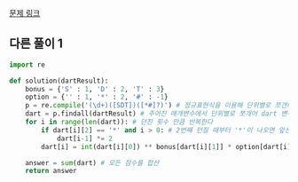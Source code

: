 [문제 링크](https://school.programmers.co.kr/learn/courses/30/lessons/17682)

## 다른 풀이 1

```python
import re

def solution(dartResult):
    bonus = {'S' : 1, 'D' : 2, 'T' : 3}
    option = {'' : 1, '*' : 2, '#' : -1}
    p = re.compile('(\d+)([SDT])([*#]?)') # 정규표현식을 이용해 단위별로 쪼갠다
    dart = p.findall(dartResult) # 주어진 매개변수에서 단위별로 쪼개어 dart 변수에 저장
    for i in range(len(dart)): # 던진 횟수 만큼 반복한다
        if dart[i][2] == '*' and i > 0: # 2번째 던질 때부터 '*'이 나오면 앞선 점수에도 2배 처리
            dart[i-1] *= 2
        dart[i] = int(dart[i][0]) ** bonus[dart[i][1]] * option[dart[i][2]] # 각 딕셔너리에서 보너스, 옵션을 찾아 연산

    answer = sum(dart) # 모든 점수를 합산
    return answer
```
